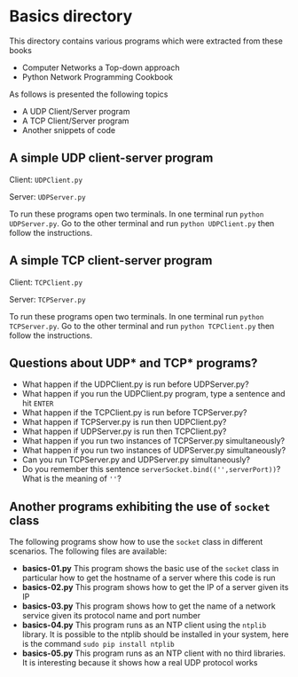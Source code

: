 # Basics directory
This directory contains various programs which were extracted from these books

- Computer Networks a Top-down approach
- Python Network Programming Cookbook

As follows is presented the following topics

- A UDP Client/Server program
- A TCP Client/Server program
- Another snippets of code

## A simple UDP client-server program

Client: ``UDPClient.py``

Server: ``UDPServer.py``

To run these programs open two terminals. In one terminal run ``python UDPServer.py``.
Go to the other terminal and run ``python UDPClient.py`` then follow the instructions.

## A simple TCP client-server program

Client: ``TCPClient.py``

Server: ``TCPServer.py``

To run these programs open two terminals. In one terminal run ``python TCPServer.py``.
Go to the other terminal and run ``python TCPClient.py`` then follow the instructions.

## Questions about UDP\* and TCP\* programs?

- What happen if the UDPClient.py is run before UDPServer.py?
- What happen if you run the UDPClient.py program, type a sentence and hit ``ENTER``
- What happen if the TCPClient.py is run before TCPServer.py?
- What happen if TCPServer.py is run then UDPClient.py? 
- What happen if UDPServer.py is run then TCPClient.py?
- What happen if you run two instances of TCPServer.py simultaneously? 
- What happen if you run two instances of UDPServer.py simultaneously? 
- Can you run TCPServer.py and UDPServer.py simultaneously?
- Do you remember this sentence ``serverSocket.bind(('',serverPort))``? What is the meaning of ``''``? 

## Another programs exhibiting the use of `socket` class

The following programs show how to use the `socket` class in different scenarios. The following files are available:

- **basics-01.py** This program shows the basic use of the `socket` class in particular how to get the hostname of a server where this code is run
- **basics-02.py** This program shows how to get the IP of a server given its IP
- **basics-03.py** This program shows how to get the name of a network service given its protocol name and port number
- **basics-04.py** This program runs as an NTP client using the `ntplib` library. It is possible to the ntplib should be installed in your system, here is the command ``sudo pip install ntplib``
- **basics-05.py** This program runs as an NTP client with no third libraries. It is interesting because it shows how a real UDP protocol works

